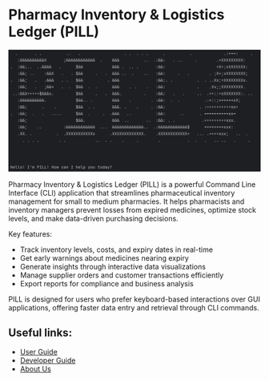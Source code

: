 # Pharmacy Inventory & Logistics Ledger (PILL)

![Ui](assets/pill.png)

Pharmacy Inventory & Logistics Ledger (PILL) is a powerful Command Line Interface (CLI) application that streamlines pharmaceutical inventory management for small to medium pharmacies. It helps pharmacists and inventory managers prevent losses from expired medicines, optimize stock levels, and make data-driven purchasing decisions.

Key features:
- Track inventory levels, costs, and expiry dates in real-time
- Get early warnings about medicines nearing expiry
- Generate insights through interactive data visualizations
- Manage supplier orders and customer transactions efficiently
- Export reports for compliance and business analysis

PILL is designed for users who prefer keyboard-based interactions over GUI applications, offering faster data entry and retrieval through CLI commands.


## Useful links:
* [User Guide](UserGuide.md)
* [Developer Guide](DeveloperGuide.md)
* [About Us](AboutUs.md)
